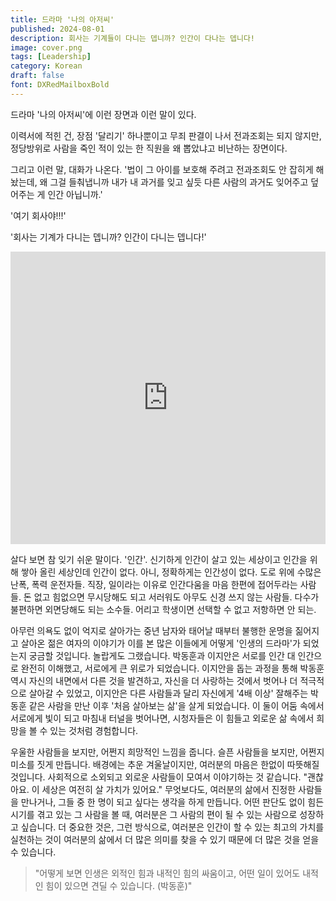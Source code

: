 ```yaml
---
title: 드라마 '나의 아저씨'
published: 2024-08-01
description: 회사는 기계들이 다니는 뎁니까? 인간이 다나는 뎁니다!
image: cover.png
tags: [Leadership]
category: Korean
draft: false
font: DXRedMailboxBold
---
```


드라마 '나의 아저씨'에
이런 장면과 이런 말이 있다.

이력서에 적힌 건, 장점 '달리기' 하나뿐이고
무죄 판결이 나서 전과조회는 되지 않지만,
정당방위로 사람을 죽인 적이 있는
한 직원을 왜 뽑았냐고 비난하는 장면이다.

그리고 이런 말, 대화가 나온다.
'법이 그 아이를 보호해 주려고 전과조회도
안 잡히게 해 놨는데, 왜 그걸 들춰냅니까
내가 내 과거를 잊고 싶듯 다른 사람의 과거도
잊어주고 덮어주는 게 인간 아닙니까.'

'여기 회사야!!!'

'회사는 기계가 다니는 뎁니까? 인간이 다니는 뎁니다!'

<iframe width="100%" height="468" src="https://www.youtube.com/embed/BM5Ibc88wbU" title="EP13-19 '회사도 인간이 다니는 곳입니다' 임원들 참교육시키는 '진짜 어른' 이선균 | #나의아저씨" frameborder="0" allow="accelerometer; autoplay; clipboard-write; encrypted-media; gyroscope; picture-in-picture; web-share" allowfullscreen></iframe>

살다 보면 참 잊기 쉬운 말이다. '인간'. 신기하게 인간이 살고 있는 세상이고 인간을 위해 쌓아 올린 세상인데 인간이 없다. 아니, 정확하게는
인간성이 없다. 도로 위에 수많은 난폭, 폭력 운전자들. 직장, 일이라는 이유로 인간다움을 마음 한편에 접어두라는 사람들. 돈 없고 힘없으면
무시당해도 되고 서러워도 아무도 신경 쓰지 않는 사람들. 다수가 불편하면 외면당해도 되는 소수들. 어리고 학생이면 선택할 수 없고 저항하면
안 되는.

아무런 의욕도 없이 억지로 살아가는 중년 남자와 태어날 때부터 불행한 운명을 짊어지고 살아온 젊은 여자의 이야기가 이를 본 많은 이들에게
어떻게 '인생의 드라마'가 되었는지 궁금할 것입니다. 놀랍게도 그랬습니다. 박동훈과 이지안은 서로를 인간 대 인간으로 완전히 이해했고,
서로에게 큰 위로가 되었습니다. 이지안을 돕는 과정을 통해 박동훈 역시 자신의 내면에서 다른 것을 발견하고, 자신을 더 사랑하는 것에서
벗어나 더 적극적으로 살아갈 수 있었고, 이지안은 다른 사람들과 달리 자신에게 '4배 이상' 잘해주는 박동훈 같은 사람을 만난 이후 '처음
살아보는 삶'을 살게 되었습니다. 이 둘이 어둠 속에서 서로에게 빛이 되고 마침내 터널을 벗어나면, 시청자들은 이 힘들고 외로운 삶 속에서
희망을 볼 수 있는 것처럼 경험합니다.

우울한 사람들을 보지만, 어쩐지 희망적인 느낌을 줍니다. 슬픈 사람들을 보지만, 어쩐지 미소를 짓게 만듭니다. 배경에는 추운 겨울날이지만,
여러분의 마음은 한없이 따뜻해질 것입니다. 사회적으로 소외되고 외로운 사람들이 모여서 이야기하는 것 같습니다. "괜찮아요. 이 세상은 여전히
살 가치가 있어요." 무엇보다도, 여러분의 삶에서 진정한 사람들을 만나거나, 그들 중 한 명이 되고 싶다는 생각을 하게 만듭니다. 어떤 판단도
없이 힘든 시기를 겪고 있는 그 사람을 볼 때, 여러분은 그 사람의 편이 될 수 있는 사람으로 성장하고 싶습니다. 더 중요한 것은, 그런
방식으로, 여러분은 인간이 할 수 있는 최고의 가치를 실천하는 것이 여러분의 삶에서 더 많은 의미를 찾을 수 있기 때문에 더 많은 것을 얻을
수 있습니다.

> "어떻게 보면 인생은 외적인 힘과 내적인 힘의 싸움이고, 어떤 일이 있어도 내적인 힘이 있으면 견딜 수 있습니다. (박동훈)"
